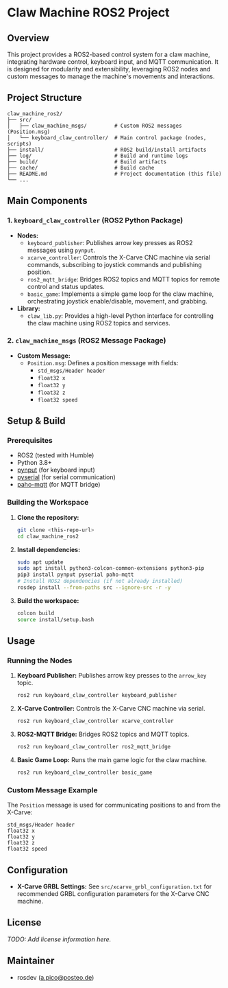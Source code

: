 # Claw Machine ROS2 Project

## Overview

This project provides a ROS2-based control system for a claw machine, integrating hardware control, keyboard input, and MQTT communication. It is designed for modularity and extensibility, leveraging ROS2 nodes and custom messages to manage the machine's movements and interactions.

## Project Structure

```
claw_machine_ros2/
├── src/
│   ├── claw_machine_msgs/         # Custom ROS2 messages (Position.msg)
│   └── keyboard_claw_controller/  # Main control package (nodes, scripts)
├── install/                       # ROS2 build/install artifacts
├── log/                           # Build and runtime logs
├── build/                         # Build artifacts
├── cache/                         # Build cache
├── README.md                      # Project documentation (this file)
└── ...
```

## Main Components

### 1. `keyboard_claw_controller` (ROS2 Python Package)
- **Nodes:**
  - `keyboard_publisher`: Publishes arrow key presses as ROS2 messages using `pynput`.
  - `xcarve_controller`: Controls the X-Carve CNC machine via serial commands, subscribing to joystick commands and publishing position.
  - `ros2_mqtt_bridge`: Bridges ROS2 topics and MQTT topics for remote control and status updates.
  - `basic_game`: Implements a simple game loop for the claw machine, orchestrating joystick enable/disable, movement, and grabbing.
- **Library:**
  - `claw_lib.py`: Provides a high-level Python interface for controlling the claw machine using ROS2 topics and services.

### 2. `claw_machine_msgs` (ROS2 Message Package)
- **Custom Message:**
  - `Position.msg`: Defines a position message with fields:
    - `std_msgs/Header header`
    - `float32 x`
    - `float32 y`
    - `float32 z`
    - `float32 speed`

## Setup & Build

### Prerequisites
- ROS2 (tested with Humble)
- Python 3.8+
- [pynput](https://pypi.org/project/pynput/) (for keyboard input)
- [pyserial](https://pypi.org/project/pyserial/) (for serial communication)
- [paho-mqtt](https://pypi.org/project/paho-mqtt/) (for MQTT bridge)

### Building the Workspace

1. **Clone the repository:**
   ```bash
   git clone <this-repo-url>
   cd claw_machine_ros2
   ```
2. **Install dependencies:**
   ```bash
   sudo apt update
   sudo apt install python3-colcon-common-extensions python3-pip
   pip3 install pynput pyserial paho-mqtt
   # Install ROS2 dependencies (if not already installed)
   rosdep install --from-paths src --ignore-src -r -y
   ```
3. **Build the workspace:**
   ```bash
   colcon build
   source install/setup.bash
   ```

## Usage

### Running the Nodes

1. **Keyboard Publisher:**
   Publishes arrow key presses to the `arrow_key` topic.
   ```bash
   ros2 run keyboard_claw_controller keyboard_publisher
   ```
2. **X-Carve Controller:**
   Controls the X-Carve CNC machine via serial.
   ```bash
   ros2 run keyboard_claw_controller xcarve_controller
   ```
3. **ROS2-MQTT Bridge:**
   Bridges ROS2 topics and MQTT topics.
   ```bash
   ros2 run keyboard_claw_controller ros2_mqtt_bridge
   ```
4. **Basic Game Loop:**
   Runs the main game logic for the claw machine.
   ```bash
   ros2 run keyboard_claw_controller basic_game
   ```

### Custom Message Example

The `Position` message is used for communicating positions to and from the X-Carve:
```msg
std_msgs/Header header
float32 x
float32 y
float32 z
float32 speed
```

## Configuration

- **X-Carve GRBL Settings:**
  See `src/xcarve_grbl_configuration.txt` for recommended GRBL configuration parameters for the X-Carve CNC machine.

## License

*TODO: Add license information here.*

## Maintainer
- rosdev (<a.pico@posteo.de>)
